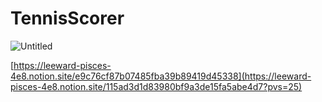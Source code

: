# TennisScorer
![Untitled](https://github.com/user-attachments/assets/5e7fb0a4-c938-4edb-a071-412d15c1fa59)

[https://leeward-pisces-4e8.notion.site/e9c76cf87b07485fba39b89419d45338](https://leeward-pisces-4e8.notion.site/115ad3d1d83980bf9a3de15fa5abe4d7?pvs=25)
